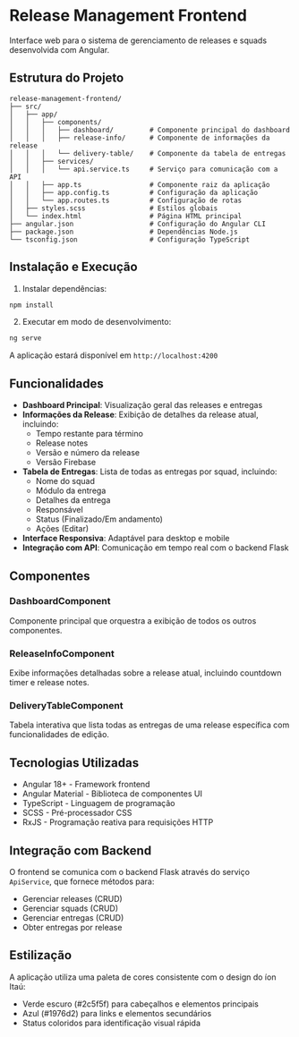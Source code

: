 # Release Management Frontend

Interface web para o sistema de gerenciamento de releases e squads desenvolvida com Angular.

## Estrutura do Projeto

```
release-management-frontend/
├── src/
│   ├── app/
│   │   ├── components/
│   │   │   ├── dashboard/         # Componente principal do dashboard
│   │   │   ├── release-info/      # Componente de informações da release
│   │   │   └── delivery-table/    # Componente da tabela de entregas
│   │   ├── services/
│   │   │   └── api.service.ts     # Serviço para comunicação com a API
│   │   ├── app.ts                 # Componente raiz da aplicação
│   │   ├── app.config.ts          # Configuração da aplicação
│   │   └── app.routes.ts          # Configuração de rotas
│   ├── styles.scss                # Estilos globais
│   └── index.html                 # Página HTML principal
├── angular.json                   # Configuração do Angular CLI
├── package.json                   # Dependências Node.js
└── tsconfig.json                  # Configuração TypeScript
```

## Instalação e Execução

1. Instalar dependências:
```bash
npm install
```

2. Executar em modo de desenvolvimento:
```bash
ng serve
```

A aplicação estará disponível em `http://localhost:4200`

## Funcionalidades

- **Dashboard Principal**: Visualização geral das releases e entregas
- **Informações da Release**: Exibição de detalhes da release atual, incluindo:
  - Tempo restante para término
  - Release notes
  - Versão e número da release
  - Versão Firebase
- **Tabela de Entregas**: Lista de todas as entregas por squad, incluindo:
  - Nome do squad
  - Módulo da entrega
  - Detalhes da entrega
  - Responsável
  - Status (Finalizado/Em andamento)
  - Ações (Editar)
- **Interface Responsiva**: Adaptável para desktop e mobile
- **Integração com API**: Comunicação em tempo real com o backend Flask

## Componentes

### DashboardComponent
Componente principal que orquestra a exibição de todos os outros componentes.

### ReleaseInfoComponent
Exibe informações detalhadas sobre a release atual, incluindo countdown timer e release notes.

### DeliveryTableComponent
Tabela interativa que lista todas as entregas de uma release específica com funcionalidades de edição.

## Tecnologias Utilizadas

- Angular 18+ - Framework frontend
- Angular Material - Biblioteca de componentes UI
- TypeScript - Linguagem de programação
- SCSS - Pré-processador CSS
- RxJS - Programação reativa para requisições HTTP

## Integração com Backend

O frontend se comunica com o backend Flask através do serviço `ApiService`, que fornece métodos para:
- Gerenciar releases (CRUD)
- Gerenciar squads (CRUD)
- Gerenciar entregas (CRUD)
- Obter entregas por release

## Estilização

A aplicação utiliza uma paleta de cores consistente com o design do íon Itaú:
- Verde escuro (#2c5f5f) para cabeçalhos e elementos principais
- Azul (#1976d2) para links e elementos secundários
- Status coloridos para identificação visual rápida

